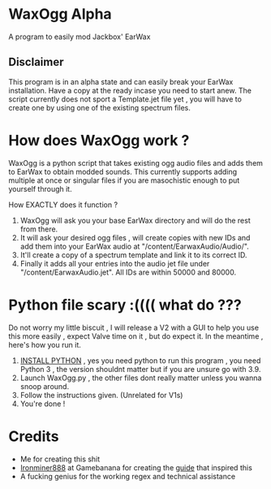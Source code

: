 # WaxOgg Alpha
A program to easily mod Jackbox' EarWax

## Disclaimer
This program is in an alpha state and can easily break your EarWax installation. Have a copy at the ready incase you need to start anew.
The script currently does not sport a Template.jet file yet , you will have to create one by using one of the existing spectrum files.

# How does WaxOgg work ?
WaxOgg is a python script that takes existing ogg audio files and adds them to EarWax to obtain modded sounds.
This currently supports adding multiple at once or singular files if you are masochistic enough to put yourself through it.

How EXACTLY does it function ?
1. WaxOgg will ask you your base EarWax directory and will do the rest from there.
2. It will ask your desired ogg files , will create copies with new IDs and add them into your EarWax audio at "/content/EarwaxAudio/Audio/".
3. It'll create a copy of a spectrum template and link it to its correct ID.
4. Finally it adds all your entries into the audio jet file under "/content/EarwaxAudio.jet". All IDs are within 50000 and 80000.

# Python file scary :(((( what do ???
Do not worry my little biscuit , I will release a V2 with a GUI to help you use this more easily , expect Valve time on it , but do expect it.
In the meantime , here's how you run it.
1. [INSTALL PYTHON](https://www.python.org/downloads/) , yes you need python to run this program , you need Python 3 , the version shouldnt matter but if you are unsure go with 3.9.
2. Launch WaxOgg.py , the other files dont really matter unless you wanna snoop around.
3. Follow the instructions given. (Unrelated for V1s)
4. You're done !

# Credits
- Me for creating this shit
- [Ironminer888](https://gamebanana.com/members/1740235) at Gamebanana for creating the [guide](https://gamebanana.com/tuts/13522) that inspired this
- A fucking genius for the working regex and technical assistance
